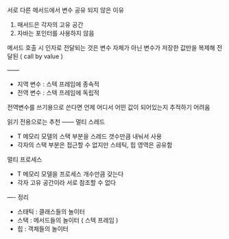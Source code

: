 
서로 다른 메서드에서 변수 공유 되지 않은 이유

1. 매서드은 각자의 고유 공간
2. 자바는 포인터를 사용하지 않음 


메서드 호출 시 인자로 전달되는 것은 변수 자체가 아닌 변수가 저장한 값만을 복제해 전달된 ( call by value )

—— 
- 지역 변수 : 스텍 프레임에 종속적
- 전역 변수 : 스텍 프레임에 독립적

전역변수를 쓰기용으로 쓴다면 언제 어디서 어떤 값이 되어있는지 추적하기 어려움

읽기 전용으로는 추천
——
멀티 스레드
- T 메모리 모델의 스택 부분을 스레드 갯수만큼 내눠서 사용
- 각자의 스택 부분은 접근할 수 없지만 스테틱, 힙 영역은 공유함

멀티 프로세스
- T 메모리 모델을 프로세스 개수만큼 갖는다
- 각자 고유 공간이라 서로 참조할 수 없다


—- 정리
- 스태틱 : 클래스들의 놀이터
- 스택 : 메서드들의 놀이터 ( 스텍 프레임 )
- 힙 : 객체들의 놀이터
